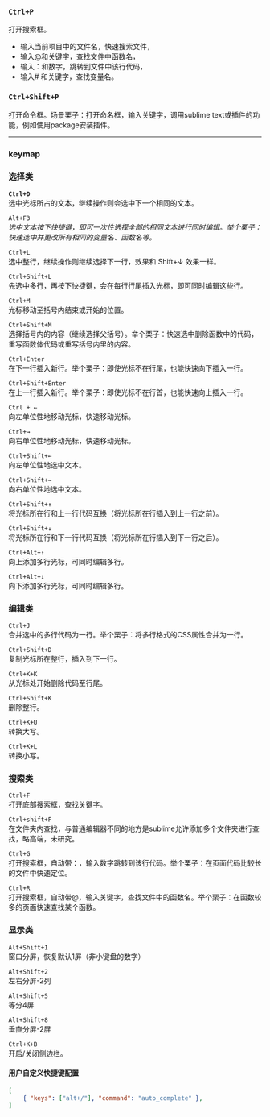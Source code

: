 ### `Ctrl+P` 
打开搜索框。

* 输入当前项目中的文件名，快速搜索文件，
* 输入@和关键字，查找文件中函数名，
* 输入：和数字，跳转到文件中该行代码，
* 输入# 和关键字，查找变量名。


### `Ctrl+Shift+P`
打开命令框。场景栗子：打开命名框，输入关键字，调用sublime text或插件的功能，例如使用package安装插件。


* * *
### keymap

### 选择类
**`Ctrl+D`**  
选中光标所占的文本，继续操作则会选中下一个相同的文本。   

`Alt+F3`    
*选中文本按下快捷键，即可一次性选择全部的相同文本进行同时编辑。举个栗子：快速选中并更改所有相同的变量名、函数名等。*  

`Ctrl+L`   
选中整行，继续操作则继续选择下一行，效果和 Shift+↓ 效果一样。

`Ctrl+Shift+L`   
先选中多行，再按下快捷键，会在每行行尾插入光标，即可同时编辑这些行。   

`Ctrl+M`    
光标移动至括号内结束或开始的位置。

`Ctrl+Shift+M`    
选择括号内的内容（继续选择父括号）。举个栗子：快速选中删除函数中的代码，重写函数体代码或重写括号内里的内容。

`Ctrl+Enter`    
在下一行插入新行。举个栗子：即使光标不在行尾，也能快速向下插入一行。

`Ctrl+Shift+Enter`   
在上一行插入新行。举个栗子：即使光标不在行首，也能快速向上插入一行。

`Ctrl + ←`   
向左单位性地移动光标，快速移动光标。   

`Ctrl+→`   
向右单位性地移动光标，快速移动光标。

`Ctrl+Shift+←`   
向左单位性地选中文本。   

`Ctrl+Shift+→`    
向右单位性地选中文本。

`Ctrl+Shift+↑`    
将光标所在行和上一行代码互换（将光标所在行插入到上一行之前）。

`Ctrl+Shift+↓`    
将光标所在行和下一行代码互换（将光标所在行插入到下一行之后）。

`Ctrl+Alt+↑`    
向上添加多行光标，可同时编辑多行。

`Ctrl+Alt+↓`    
向下添加多行光标，可同时编辑多行。


### 编辑类

`Ctrl+J`   
合并选中的多行代码为一行。举个栗子：将多行格式的CSS属性合并为一行。  

`Ctrl+Shift+D`   
复制光标所在整行，插入到下一行。


`Ctrl+K+K`   
从光标处开始删除代码至行尾。

`Ctrl+Shift+K`   
删除整行。

`Ctrl+K+U`   
转换大写。

`Ctrl+K+L`   
转换小写。


### 搜索类

`Ctrl+F`   
打开底部搜索框，查找关键字。

`Ctrl+shift+F`   
在文件夹内查找，与普通编辑器不同的地方是sublime允许添加多个文件夹进行查找，略高端，未研究。


`Ctrl+G`   
打开搜索框，自动带：，输入数字跳转到该行代码。举个栗子：在页面代码比较长的文件中快速定位。

`Ctrl+R`    
打开搜索框，自动带@，输入关键字，查找文件中的函数名。举个栗子：在函数较多的页面快速查找某个函数。



### 显示类

`Alt+Shift+1`   
窗口分屏，恢复默认1屏（非小键盘的数字）  

`Alt+Shift+2`   
左右分屏-2列

`Alt+Shift+5`    
等分4屏

`Alt+Shift+8`   
垂直分屏-2屏

`Ctrl+K+B`   
开启/关闭侧边栏。


#### 用户自定义快捷键配置
```json
[
	{ "keys": ["alt+/"], "command": "auto_complete" },
]
```

